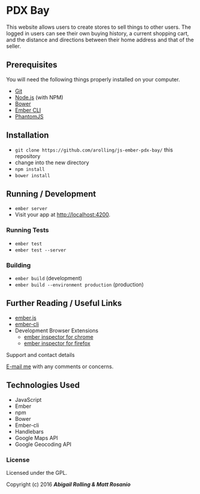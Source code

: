 # PDX Bay

This website allows users to create stores to sell things to other users. The logged in users can see their own buying history, a current shopping cart, and the distance and directions between their home address and that of the seller.

## Prerequisites

You will need the following things properly installed on your computer.

* [Git](http://git-scm.com/)
* [Node.js](http://nodejs.org/) (with NPM)
* [Bower](http://bower.io/)
* [Ember CLI](http://www.ember-cli.com/)
* [PhantomJS](http://phantomjs.org/)

## Installation

* `git clone https://github.com/arolling/js-ember-pdx-bay/` this repository
* change into the new directory
* `npm install`
* `bower install`

## Running / Development

* `ember server`
* Visit your app at [http://localhost:4200](http://localhost:4200).

### Running Tests

* `ember test`
* `ember test --server`

### Building

* `ember build` (development)
* `ember build --environment production` (production)

## Further Reading / Useful Links

* [ember.js](http://emberjs.com/)
* [ember-cli](http://www.ember-cli.com/)
* Development Browser Extensions
  * [ember inspector for chrome](https://chrome.google.com/webstore/detail/ember-inspector/bmdblncegkenkacieihfhpjfppoconhi)
  * [ember inspector for firefox](https://addons.mozilla.org/en-US/firefox/addon/ember-inspector/)

 Support and contact details

[E-mail me](mailto:arolling@gmail.com) with any comments or concerns.

## Technologies Used

* JavaScript
* Ember
* npm
* Bower
* Ember-cli
* Handlebars
* Google Maps API
* Google Geocoding API

### License

Licensed under the GPL.

Copyright (c) 2016 **_Abigail Rolling & Matt Rosanio_**
